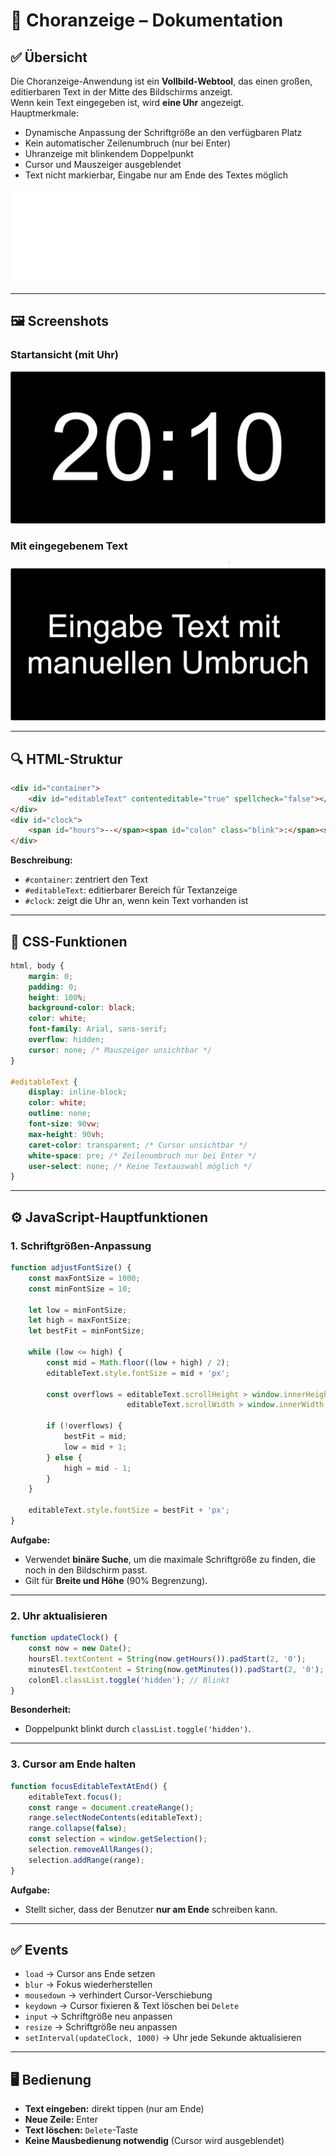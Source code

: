 
# 📖 **Choranzeige – Dokumentation**

## ✅ **Übersicht**
Die Choranzeige-Anwendung ist ein **Vollbild-Webtool**, das einen großen, editierbaren Text in der Mitte des Bildschirms anzeigt.  
Wenn kein Text eingegeben ist, wird **eine Uhr** angezeigt.  
Hauptmerkmale:

- Dynamische Anpassung der Schriftgröße an den verfügbaren Platz
- Kein automatischer Zeilenumbruch (nur bei Enter)
- Uhranzeige mit blinkendem Doppelpunkt
- Cursor und Mauszeiger ausgeblendet
- Text nicht markierbar, Eingabe nur am Ende des Textes möglich

![Anleitung zur einrichtung für ein Raspberry Pi 3B](raspberry_3B_kiosk_setup.md)

---

## 🖼 **Screenshots**

### **Startansicht (mit Uhr)**
![Screenshot Uhr](screenshots/clock.png)

### **Mit eingegebenem Text**
![Screenshot Text](screenshots/text.png)

---

## 🔍 **HTML-Struktur**

```html
<div id="container">
    <div id="editableText" contenteditable="true" spellcheck="false"></div>
</div>
<div id="clock">
    <span id="hours">--</span><span id="colon" class="blink">:</span><span id="minutes">--</span>
</div>
```

**Beschreibung:**
- `#container`: zentriert den Text
- `#editableText`: editierbarer Bereich für Textanzeige
- `#clock`: zeigt die Uhr an, wenn kein Text vorhanden ist

---

## 🎨 **CSS-Funktionen**

```css
html, body {
    margin: 0;
    padding: 0;
    height: 100%;
    background-color: black;
    color: white;
    font-family: Arial, sans-serif;
    overflow: hidden;
    cursor: none; /* Mauszeiger unsichtbar */
}

#editableText {
    display: inline-block;
    color: white;
    outline: none;
    font-size: 90vw;
    max-height: 90vh;
    caret-color: transparent; /* Cursor unsichtbar */
    white-space: pre; /* Zeilenumbruch nur bei Enter */
    user-select: none; /* Keine Textauswahl möglich */
}
```

---

## ⚙ **JavaScript-Hauptfunktionen**

### **1. Schriftgrößen-Anpassung**
```javascript
function adjustFontSize() {
    const maxFontSize = 1000;
    const minFontSize = 10;

    let low = minFontSize;
    let high = maxFontSize;
    let bestFit = minFontSize;

    while (low <= high) {
        const mid = Math.floor((low + high) / 2);
        editableText.style.fontSize = mid + 'px';

        const overflows = editableText.scrollHeight > window.innerHeight * 0.9 ||
                          editableText.scrollWidth > window.innerWidth * 0.9;

        if (!overflows) {
            bestFit = mid;
            low = mid + 1;
        } else {
            high = mid - 1;
        }
    }

    editableText.style.fontSize = bestFit + 'px';
}
```

**Aufgabe:**  
- Verwendet **binäre Suche**, um die maximale Schriftgröße zu finden, die noch in den Bildschirm passt.
- Gilt für **Breite und Höhe** (90% Begrenzung).

---

### **2. Uhr aktualisieren**
```javascript
function updateClock() {
    const now = new Date();
    hoursEl.textContent = String(now.getHours()).padStart(2, '0');
    minutesEl.textContent = String(now.getMinutes()).padStart(2, '0');
    colonEl.classList.toggle('hidden'); // Blinkt
}
```

**Besonderheit:**  
- Doppelpunkt blinkt durch `classList.toggle('hidden')`.

---

### **3. Cursor am Ende halten**
```javascript
function focusEditableTextAtEnd() {
    editableText.focus();
    const range = document.createRange();
    range.selectNodeContents(editableText);
    range.collapse(false);
    const selection = window.getSelection();
    selection.removeAllRanges();
    selection.addRange(range);
}
```

**Aufgabe:**  
- Stellt sicher, dass der Benutzer **nur am Ende** schreiben kann.

---

## ✅ **Events**
- `load` → Cursor ans Ende setzen
- `blur` → Fokus wiederherstellen
- `mousedown` → verhindert Cursor-Verschiebung
- `keydown` → Cursor fixieren & Text löschen bei `Delete`
- `input` → Schriftgröße neu anpassen
- `resize` → Schriftgröße neu anpassen
- `setInterval(updateClock, 1000)` → Uhr jede Sekunde aktualisieren

---

## 🖥 **Bedienung**
- **Text eingeben:** direkt tippen (nur am Ende)
- **Neue Zeile:** Enter
- **Text löschen:** `Delete`-Taste
- **Keine Mausbedienung notwendig** (Cursor wird ausgeblendet)
